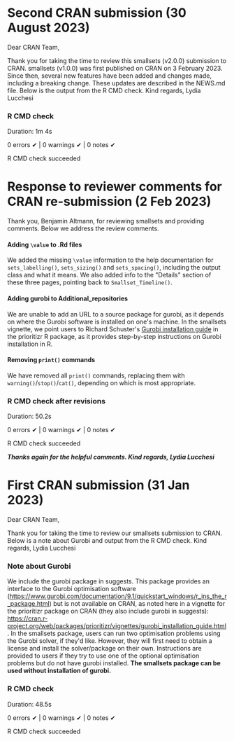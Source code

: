 # Second CRAN submission (30 August 2023)

Dear CRAN Team,

Thank you for taking the time to review this smallsets (v2.0.0) submission to CRAN. smallsets (v1.0.0) was first published on CRAN on 3 February 2023. Since then, several new features have been added and changes made, including a breaking change. These updates are described in the NEWS.md file. Below is the output from the R CMD check. Kind regards, Lydia Lucchesi

### R CMD check
Duration: 1m 4s

0 errors ✔ | 0 warnings ✔ | 0 notes ✔

R CMD check succeeded


# Response to reviewer comments for CRAN re-submission (2 Feb 2023)
Thank you, Benjamin Altmann, for reviewing smallsets and providing comments. Below we address the review comments.

#### Adding `\value` to .Rd files
We added the missing `\value` information to the help documentation for `sets_labelling()`, `sets_sizing()` and `sets_spacing()`, including the output class and what it means. We also added info to the "Details" section of these three pages, pointing back to `Smallset_Timeline()`.

#### Adding gurobi to Additional_repositories
We are unable to add an URL to a source package for gurobi, as it depends on where the Gurobi software is installed on one's machine. In the smallsets vignette, we point users to Richard Schuster's [Gurobi installation guide](https://cran.r-project.org/web/packages/prioritizr/vignettes/gurobi_installation_guide.html) in the prioritizr R package, as it provides step-by-step instructions on Gurobi installation in R.

#### Removing `print()` commands
We have removed all `print()` commands, replacing them with `warning()`/`stop()`/`cat()`, depending on which is most appropriate.

### R CMD check after revisions
Duration: 50.2s

0 errors ✔ | 0 warnings ✔ | 0 notes ✔

R CMD check succeeded

***Thanks again for the helpful comments. Kind regards, Lydia Lucchesi***


# First CRAN submission (31 Jan 2023)
Dear CRAN Team,

Thank you for taking the time to review our smallsets submission to CRAN. Below is a note about Gurobi and output from the R CMD check. Kind regards, Lydia Lucchesi

### Note about Gurobi
We include the gurobi package in suggests. This package provides an interface to the Gurobi optimisation software (<https://www.gurobi.com/documentation/9.1/quickstart_windows/r_ins_the_r_package.html>) but is not available on CRAN, as noted here in a vignette for the prioritizr package on CRAN (they also include gurobi in suggests): <https://cran.r-project.org/web/packages/prioritizr/vignettes/gurobi_installation_guide.html>. In the smallsets package, users can run two optimisation problems using the Gurobi solver, if they'd like. However, they will first need to obtain a license and install the solver/package on their own. Instructions are provided to users if they try to use one of the optional optimisation problems but do not have gurobi installed. **The smallsets package can be used without installation of gurobi.**

### R CMD check
Duration: 48.5s

0 errors ✔ | 0 warnings ✔ | 0 notes ✔

R CMD check succeeded

